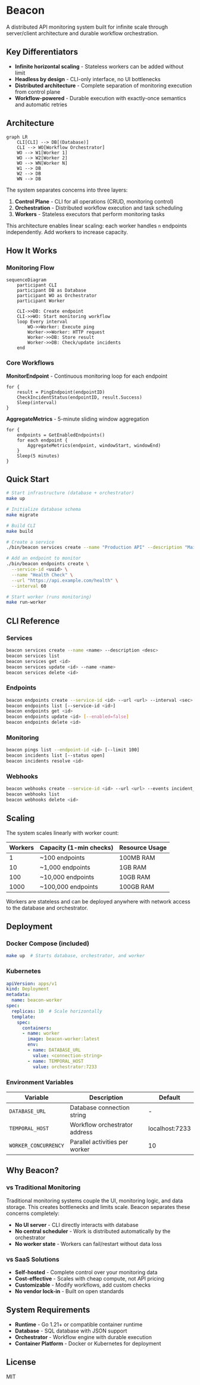 # Beacon

A distributed API monitoring system built for infinite scale through server/client architecture and durable workflow orchestration.

## Key Differentiators

- **Infinite horizontal scaling** - Stateless workers can be added without limit
- **Headless by design** - CLI-only interface, no UI bottlenecks
- **Distributed architecture** - Complete separation of monitoring execution from control plane
- **Workflow-powered** - Durable execution with exactly-once semantics and automatic retries

## Architecture

```mermaid
graph LR
    CLI[CLI] --> DB[(Database)]
    CLI --> WO[Workflow Orchestrator]
    WO --> W1[Worker 1]
    WO --> W2[Worker 2]
    WO --> WN[Worker N]
    W1 --> DB
    W2 --> DB
    WN --> DB
```

The system separates concerns into three layers:

1. **Control Plane** - CLI for all operations (CRUD, monitoring control)
2. **Orchestration** - Distributed workflow execution and task scheduling
3. **Workers** - Stateless executors that perform monitoring tasks

This architecture enables linear scaling: each worker handles `n` endpoints independently. Add workers to increase capacity.

## How It Works

### Monitoring Flow

```mermaid
sequenceDiagram
    participant CLI
    participant DB as Database
    participant WO as Orchestrator
    participant Worker
    
    CLI->>DB: Create endpoint
    CLI->>WO: Start monitoring workflow
    loop Every interval
        WO->>Worker: Execute ping
        Worker->>Worker: HTTP request
        Worker->>DB: Store result
        Worker->>DB: Check/update incidents
    end
```

### Core Workflows

**MonitorEndpoint** - Continuous monitoring loop for each endpoint
```
for {
    result = PingEndpoint(endpointID)
    CheckIncidentStatus(endpointID, result.Success)
    Sleep(interval)
}
```

**AggregateMetrics** - 5-minute sliding window aggregation
```
for {
    endpoints = GetEnabledEndpoints()
    for each endpoint {
        AggregateMetrics(endpoint, windowStart, windowEnd)
    }
    Sleep(5 minutes)
}
```

## Quick Start

```bash
# Start infrastructure (database + orchestrator)
make up

# Initialize database schema
make migrate

# Build CLI
make build

# Create a service
./bin/beacon services create --name "Production API" --description "Main API endpoints"

# Add an endpoint to monitor
./bin/beacon endpoints create \
  --service-id <uuid> \
  --name "Health Check" \
  --url "https://api.example.com/health" \
  --interval 60

# Start worker (runs monitoring)
make run-worker
```

## CLI Reference

### Services
```bash
beacon services create --name <name> --description <desc>
beacon services list
beacon services get <id>
beacon services update <id> --name <name>
beacon services delete <id>
```

### Endpoints
```bash
beacon endpoints create --service-id <id> --url <url> --interval <sec>
beacon endpoints list [--service-id <id>]
beacon endpoints get <id>
beacon endpoints update <id> [--enabled=false]
beacon endpoints delete <id>
```

### Monitoring
```bash
beacon pings list --endpoint-id <id> [--limit 100]
beacon incidents list [--status open]
beacon incidents resolve <id>
```

### Webhooks
```bash
beacon webhooks create --service-id <id> --url <url> --events incident_start,incident_resolved
beacon webhooks list
beacon webhooks delete <id>
```

## Scaling

The system scales linearly with worker count:

| Workers | Capacity (1-min checks) | Resource Usage |
|---------|-------------------------|----------------|
| 1 | ~100 endpoints | 100MB RAM |
| 10 | ~1,000 endpoints | 1GB RAM |
| 100 | ~10,000 endpoints | 10GB RAM |
| 1000 | ~100,000 endpoints | 100GB RAM |

Workers are stateless and can be deployed anywhere with network access to the database and orchestrator.

## Deployment

### Docker Compose (included)
```bash
make up  # Starts database, orchestrator, and worker
```

### Kubernetes
```yaml
apiVersion: apps/v1
kind: Deployment
metadata:
  name: beacon-worker
spec:
  replicas: 10  # Scale horizontally
  template:
    spec:
      containers:
      - name: worker
        image: beacon-worker:latest
        env:
        - name: DATABASE_URL
          value: <connection-string>
        - name: TEMPORAL_HOST
          value: orchestrator:7233
```

### Environment Variables

| Variable | Description | Default |
|----------|-------------|---------|
| `DATABASE_URL` | Database connection string | - |
| `TEMPORAL_HOST` | Workflow orchestrator address | localhost:7233 |
| `WORKER_CONCURRENCY` | Parallel activities per worker | 10 |

## Why Beacon?

### vs Traditional Monitoring

Traditional monitoring systems couple the UI, monitoring logic, and data storage. This creates bottlenecks and limits scale. Beacon separates these concerns completely:

- **No UI server** - CLI directly interacts with database
- **No central scheduler** - Work is distributed automatically by the orchestrator
- **No worker state** - Workers can fail/restart without data loss

### vs SaaS Solutions

- **Self-hosted** - Complete control over your monitoring data
- **Cost-effective** - Scales with cheap compute, not API pricing
- **Customizable** - Modify workflows, add custom checks
- **No vendor lock-in** - Built on open standards

## System Requirements

- **Runtime** - Go 1.21+ or compatible container runtime
- **Database** - SQL database with JSON support
- **Orchestrator** - Workflow engine with durable execution
- **Container Platform** - Docker or Kubernetes for deployment

## License

MIT